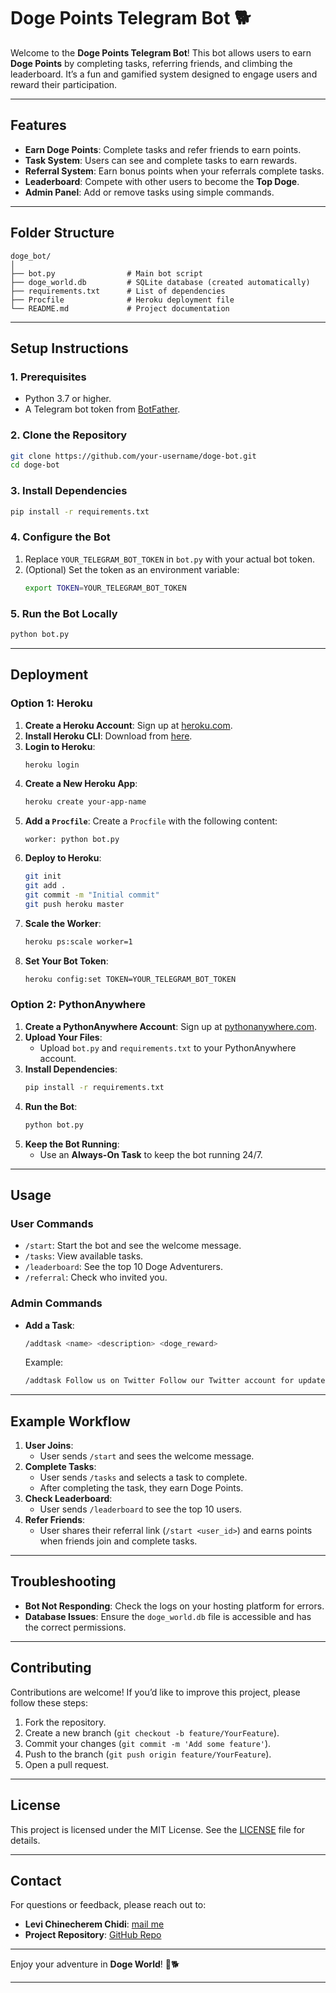 
# **Doge Points Telegram Bot** 🐕

Welcome to the **Doge Points Telegram Bot**! This bot allows users to earn **Doge Points** by completing tasks, referring friends, and climbing the leaderboard. It’s a fun and gamified system designed to engage users and reward their participation.

---

## **Features**

- **Earn Doge Points**: Complete tasks and refer friends to earn points.
- **Task System**: Users can see and complete tasks to earn rewards.
- **Referral System**: Earn bonus points when your referrals complete tasks.
- **Leaderboard**: Compete with other users to become the **Top Doge**.
- **Admin Panel**: Add or remove tasks using simple commands.

---

## **Folder Structure**

```
doge_bot/
│
├── bot.py                # Main bot script
├── doge_world.db         # SQLite database (created automatically)
├── requirements.txt      # List of dependencies
├── Procfile              # Heroku deployment file
└── README.md             # Project documentation
```

---

## **Setup Instructions**

### **1. Prerequisites**

- Python 3.7 or higher.
- A Telegram bot token from [BotFather](https://core.telegram.org/bots#botfather).

### **2. Clone the Repository**

```bash
git clone https://github.com/your-username/doge-bot.git
cd doge-bot
```

### **3. Install Dependencies**

```bash
pip install -r requirements.txt
```

### **4. Configure the Bot**

1. Replace `YOUR_TELEGRAM_BOT_TOKEN` in `bot.py` with your actual bot token.
2. (Optional) Set the token as an environment variable:
   ```bash
   export TOKEN=YOUR_TELEGRAM_BOT_TOKEN
   ```

### **5. Run the Bot Locally**

```bash
python bot.py
```

---

## **Deployment**

### **Option 1: Heroku**

1. **Create a Heroku Account**: Sign up at [heroku.com](https://www.heroku.com/).
2. **Install Heroku CLI**: Download from [here](https://devcenter.heroku.com/articles/heroku-cli).
3. **Login to Heroku**:
   ```bash
   heroku login
   ```
4. **Create a New Heroku App**:
   ```bash
   heroku create your-app-name
   ```
5. **Add a `Procfile`**:
   Create a `Procfile` with the following content:
   ```plaintext
   worker: python bot.py
   ```
6. **Deploy to Heroku**:
   ```bash
   git init
   git add .
   git commit -m "Initial commit"
   git push heroku master
   ```
7. **Scale the Worker**:
   ```bash
   heroku ps:scale worker=1
   ```
8. **Set Your Bot Token**:
   ```bash
   heroku config:set TOKEN=YOUR_TELEGRAM_BOT_TOKEN
   ```

### **Option 2: PythonAnywhere**

1. **Create a PythonAnywhere Account**: Sign up at [pythonanywhere.com](https://www.pythonanywhere.com/).
2. **Upload Your Files**:
   - Upload `bot.py` and `requirements.txt` to your PythonAnywhere account.
3. **Install Dependencies**:
   ```bash
   pip install -r requirements.txt
   ```
4. **Run the Bot**:
   ```bash
   python bot.py
   ```
5. **Keep the Bot Running**:
   - Use an **Always-On Task** to keep the bot running 24/7.

---

## **Usage**

### **User Commands**

- `/start`: Start the bot and see the welcome message.
- `/tasks`: View available tasks.
- `/leaderboard`: See the top 10 Doge Adventurers.
- `/referral`: Check who invited you.

### **Admin Commands**

- **Add a Task**:
  ```bash
  /addtask <name> <description> <doge_reward>
  ```
  Example:
  ```bash
  /addtask Follow us on Twitter Follow our Twitter account for updates 50
  ```

---

## **Example Workflow**

1. **User Joins**:
   - User sends `/start` and sees the welcome message.
2. **Complete Tasks**:
   - User sends `/tasks` and selects a task to complete.
   - After completing the task, they earn Doge Points.
3. **Check Leaderboard**:
   - User sends `/leaderboard` to see the top 10 users.
4. **Refer Friends**:
   - User shares their referral link (`/start <user_id>`) and earns points when friends join and complete tasks.

---

## **Troubleshooting**

- **Bot Not Responding**: Check the logs on your hosting platform for errors.
- **Database Issues**: Ensure the `doge_world.db` file is accessible and has the correct permissions.

---

## **Contributing**

Contributions are welcome! If you’d like to improve this project, please follow these steps:

1. Fork the repository.
2. Create a new branch (`git checkout -b feature/YourFeature`).
3. Commit your changes (`git commit -m 'Add some feature'`).
4. Push to the branch (`git push origin feature/YourFeature`).
5. Open a pull request.

---

## **License**

This project is licensed under the MIT License. See the [LICENSE](LICENSE) file for details.

---

## **Contact**

For questions or feedback, please reach out to:

- **Levi Chinecherem Chidi**: [mail me](mailto:lchinecherem2018@gmail.com)
- **Project Repository**: [GitHub Repo](https://github.com/Levi-Chinecherem/doge-bot)

---

Enjoy your adventure in **Doge World**! 🚀🐕

--- 